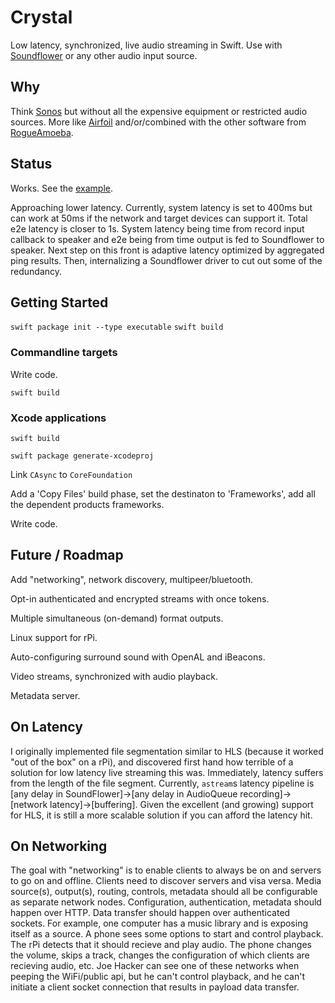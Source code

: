 # Crystal
Low latency, synchronized, live audio streaming in Swift. Use with [Soundflower](https://github.com/mattingalls/Soundflower) or any other audio input source.

## Why
Think [Sonos](http://www.sonos.com/) but without all the expensive equipment or restricted audio sources.  More like [Airfoil](https://rogueamoeba.com/airfoil/) and/or/combined with the other software from [RogueAmoeba](https://rogueamoeba.com).

## Status

Works. See the [example](https://github.com/randymarsh77/crystal/blob/master/example.md). 

Approaching lower latency. Currently, system latency is set to 400ms but can work at 50ms if the network and target devices can support it. Total e2e latency is closer to 1s. System latency being time from record input callback to speaker and e2e being from time output is fed to Soundflower to speaker. Next step on this front is adaptive latency optimized by aggregated ping results. Then, internalizing a Soundflower driver to cut out some of the redundancy.

## Getting Started

`swift package init --type executable`
`swift build`

### Commandline targets

Write code.

`swift build`

### Xcode applications

`swift build`

`swift package generate-xcodeproj`

Link `CAsync` to `CoreFoundation`

Add a 'Copy Files' build phase, set the destinaton to 'Frameworks', add all the dependent products frameworks.

Write code.

## Future / Roadmap

Add "networking", network discovery, multipeer/bluetooth.

Opt-in authenticated and encrypted streams with once tokens.

Multiple simultaneous (on-demand) format outputs.

Linux support for rPi.

Auto-configuring surround sound with OpenAL and iBeacons.

Video streams, synchronized with audio playback.

Metadata server.

## On Latency
I originally implemented file segmentation similar to HLS (because it worked "out of the box" on a rPi), and discovered first hand how terrible of a solution for low latency live streaming this was. Immediately, latency suffers from the length of the file segment. Currently, `astream`s latency pipeline is [any delay in SoundFlower]->[any delay in AudioQueue recording]->[network latency]->[buffering]. Given the excellent (and growing) support for HLS, it is still a more scalable solution if you can afford the latency hit.

## On Networking
The goal with "networking" is to enable clients to always be on and servers to go on and offline. Clients need to discover servers and visa versa. Media source(s), output(s), routing, controls, metadata should all be configurable as separate network nodes.  Configuration, authentication, metadata should happen over HTTP. Data transfer should happen over authenticated sockets. For example, one computer has a music library and is exposing itself as a source. A phone sees some options to start and control playback. The rPi detects that it should recieve and play audio. The phone changes the volume, skips a track, changes the configuration of which clients are recieving audio, etc. Joe Hacker can see one of these networks when peeping the WiFi/public api, but he can't control playback, and he can't initiate a client socket connection that results in payload data transfer.
